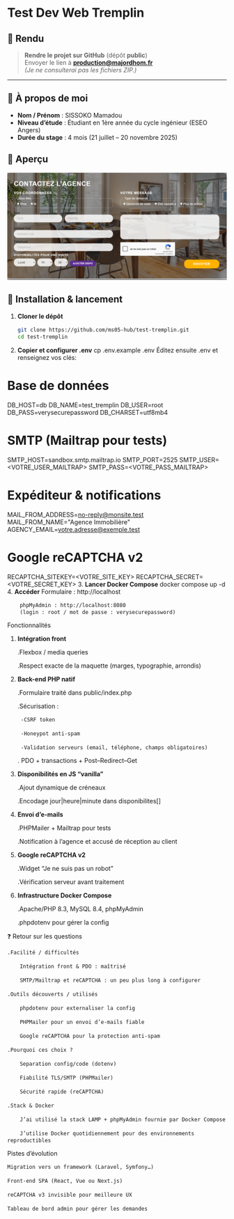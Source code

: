 # Test Dev Web Tremplin


## 📢 Rendu

> **Rendre le projet sur GitHub** (dépôt **public**)  
> Envoyer le lien à **production@majordhom.fr**  
> _(Je ne consulterai pas les fichiers ZIP.)_

---

## 👤 À propos de moi

- **Nom / Prénom** : SISSOKO Mamadou  
- **Niveau d’étude** : Étudiant en 1ère année du cycle ingénieur (ESEO Angers)  
- **Durée du stage** : 4 mois (21 juillet – 20 novembre 2025)  


## 📸 Aperçu

![alt text](image.png)



## 🚀 Installation & lancement

1. **Cloner le dépôt**  
   ```bash
   git clone https://github.com/ms05-hub/test-tremplin.git
   cd test-tremplin
2. **Copier et configurer .env**
  cp .env.example .env
Éditez ensuite .env et renseignez vos clés:
# Base de données
DB_HOST=db
DB_NAME=test_tremplin
DB_USER=root
DB_PASS=verysecurepassword
DB_CHARSET=utf8mb4

# SMTP (Mailtrap pour tests)
SMTP_HOST=sandbox.smtp.mailtrap.io
SMTP_PORT=2525
SMTP_USER=<VOTRE_USER_MAILTRAP>
SMTP_PASS=<VOTRE_PASS_MAILTRAP>

# Expéditeur & notifications
MAIL_FROM_ADDRESS=no-reply@monsite.test
MAIL_FROM_NAME="Agence Immobilière"
AGENCY_EMAIL=votre.adresse@exemple.test

# Google reCAPTCHA v2
RECAPTCHA_SITEKEY=<VOTRE_SITE_KEY>
RECAPTCHA_SECRET=<VOTRE_SECRET_KEY>
3. **Lancer Docker Compose**
   docker compose up -d
4. **Accéder**
        Formulaire : http://localhost

        phpMyAdmin : http://localhost:8080
        (login : root / mot de passe : verysecurepassword)

Fonctionnalités

  1. **Intégration front**

      .Flexbox / media queries

      .Respect exacte de la maquette (marges, typographie, arrondis)

  2. **Back-end PHP natif**

      .Formulaire traité dans public/index.php

      .Sécurisation :

          -CSRF token

          -Honeypot anti-spam

          -Validation serveurs (email, téléphone, champs obligatoires)

      . PDO + transactions + Post–Redirect–Get

  3. **Disponibilités en JS “vanilla”**

      .Ajout dynamique de créneaux

      .Encodage jour|heure|minute dans disponibilites[]

  4. **Envoi d’e-mails**

      .PHPMailer + Mailtrap pour tests

      .Notification à l’agence et accusé de réception au client

  5. **Google reCAPTCHA v2**

      .Widget “Je ne suis pas un robot”

      .Vérification serveur avant traitement

  6. **Infrastructure Docker Compose**

      .Apache/PHP 8.3, MySQL 8.4, phpMyAdmin

      .phpdotenv pour gérer la config

❓ Retour sur les questions

    .Facilité / difficultés

        Intégration front & PDO : maîtrisé

        SMTP/Mailtrap et reCAPTCHA : un peu plus long à configurer

    .Outils découverts / utilisés

        phpdotenv pour externaliser la config

        PHPMailer pour un envoi d’e-mails fiable

        Google reCAPTCHA pour la protection anti-spam

    .Pourquoi ces choix ?

        Separation config/code (dotenv)

        Fiabilité TLS/SMTP (PHPMailer)

        Sécurité rapide (reCAPTCHA)

    .Stack & Docker

        J’ai utilisé la stack LAMP + phpMyAdmin fournie par Docker Compose

        J’utilise Docker quotidiennement pour des environnements reproductibles


Pistes d’évolution

    Migration vers un framework (Laravel, Symfony…)

    Front-end SPA (React, Vue ou Next.js)

    reCAPTCHA v3 invisible pour meilleure UX

    Tableau de bord admin pour gérer les demandes

